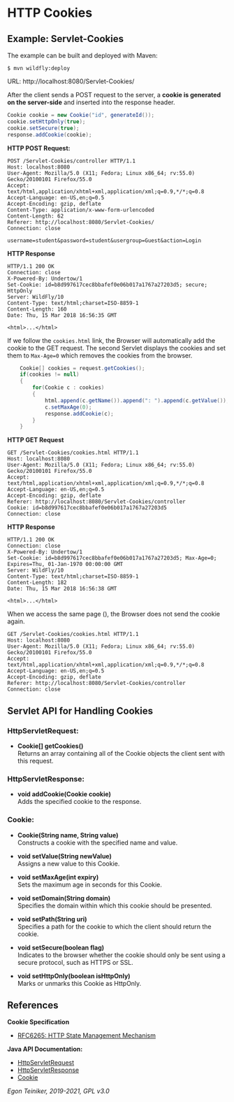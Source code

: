 # HTTP Cookies

## Example: Servlet-Cookies

The example  can be built and deployed with Maven:
```
$ mvn wildfly:deploy
```

URL: http://localhost:8080/Servlet-Cookies/

After the client sends a POST request to the server, a **cookie is generated on the server-side** and inserted into 
the response header.

```Java
Cookie cookie = new Cookie("id", generateId());
cookie.setHttpOnly(true);
cookie.setSecure(true); 
response.addCookie(cookie);
```

**HTTP POST Request:**
```
POST /Servlet-Cookies/controller HTTP/1.1
Host: localhost:8080
User-Agent: Mozilla/5.0 (X11; Fedora; Linux x86_64; rv:55.0) Gecko/20100101 Firefox/55.0
Accept: text/html,application/xhtml+xml,application/xml;q=0.9,*/*;q=0.8
Accept-Language: en-US,en;q=0.5
Accept-Encoding: gzip, deflate
Content-Type: application/x-www-form-urlencoded
Content-Length: 62
Referer: http://localhost:8080/Servlet-Cookies/
Connection: close

username=student&password=student&usergroup=Guest&action=Login
```

**HTTP Response**
```
HTTP/1.1 200 OK
Connection: close
X-Powered-By: Undertow/1
Set-Cookie: id=b8d997617cec8bbafef0e06b017a1767a27203d5; secure; HttpOnly
Server: WildFly/10
Content-Type: text/html;charset=ISO-8859-1
Content-Length: 160
Date: Thu, 15 Mar 2018 16:56:35 GMT

<html>...</html>
```

If we follow the `cookies.html` link, the Browser will automatically add the cookie to the GET
request. The second Servlet displays the cookies and set them to `Max-Age=0` which removes
the cookies from the browser.

```Java
    Cookie[] cookies = request.getCookies();
    if(cookies != null)
    {
        for(Cookie c : cookies)
        {
            html.append(c.getName()).append(": ").append(c.getValue());
            c.setMaxAge(0);
            response.addCookie(c);
        }
    }
```

**HTTP GET Request**
```
GET /Servlet-Cookies/cookies.html HTTP/1.1
Host: localhost:8080
User-Agent: Mozilla/5.0 (X11; Fedora; Linux x86_64; rv:55.0) Gecko/20100101 Firefox/55.0
Accept: text/html,application/xhtml+xml,application/xml;q=0.9,*/*;q=0.8
Accept-Language: en-US,en;q=0.5
Accept-Encoding: gzip, deflate
Referer: http://localhost:8080/Servlet-Cookies/controller
Cookie: id=b8d997617cec8bbafef0e06b017a1767a27203d5
Connection: close
```

**HTTP Response**
```
HTTP/1.1 200 OK
Connection: close
X-Powered-By: Undertow/1
Set-Cookie: id=b8d997617cec8bbafef0e06b017a1767a27203d5; Max-Age=0; Expires=Thu, 01-Jan-1970 00:00:00 GMT
Server: WildFly/10
Content-Type: text/html;charset=ISO-8859-1
Content-Length: 182
Date: Thu, 15 Mar 2018 16:56:38 GMT

<html>...</html>
```

When we access the same page (), the Browser does not send the cookie again.
```
GET /Servlet-Cookies/cookies.html HTTP/1.1
Host: localhost:8080
User-Agent: Mozilla/5.0 (X11; Fedora; Linux x86_64; rv:55.0) Gecko/20100101 Firefox/55.0
Accept: text/html,application/xhtml+xml,application/xml;q=0.9,*/*;q=0.8
Accept-Language: en-US,en;q=0.5
Accept-Encoding: gzip, deflate
Referer: http://localhost:8080/Servlet-Cookies/controller
Connection: close
```

## Servlet API for Handling Cookies 

### HttpServletRequest:

* **Cookie[] getCookies()**\
    Returns an array containing all of the Cookie objects the client sent with this request.


### HttpServletResponse:

* **void addCookie(Cookie cookie)**\
    Adds the specified cookie to the response.


### Cookie:

* **Cookie(String name, String value)**\
    Constructs a cookie with the specified name and value.

* **void setValue(String newValue)**\
    Assigns a new value to this Cookie.

* **void setMaxAge(int expiry)**\
    Sets the maximum age in seconds for this Cookie.

* **void setDomain(String domain)**\
    Specifies the domain within which this cookie should be presented.

* **void setPath(String uri)**\
    Specifies a path for the cookie to which the client should return the cookie.

* **void setSecure(boolean flag)**\
    Indicates to the browser whether the cookie should only be sent using a secure protocol, such as HTTPS or SSL.

* **void setHttpOnly(boolean isHttpOnly)**\
    Marks or unmarks this Cookie as HttpOnly.

## References
**Cookie Specification**
* [RFC6265: HTTP State Management Mechanism](https://datatracker.ietf.org/doc/html/rfc6265)

**Java API Documentation:**
* [HttpServletRequest](https://docs.oracle.com/javaee/7/api/javax/servlet/http/HttpServletRequest.html)
* [HttpServletResponse](https://docs.oracle.com/javaee/7/api/javax/servlet/http/HttpServletResponse.html)
* [Cookie](https://docs.oracle.com/javaee/7/api/javax/servlet/http/Cookie.html)


*Egon Teiniker, 2019-2021, GPL v3.0*
